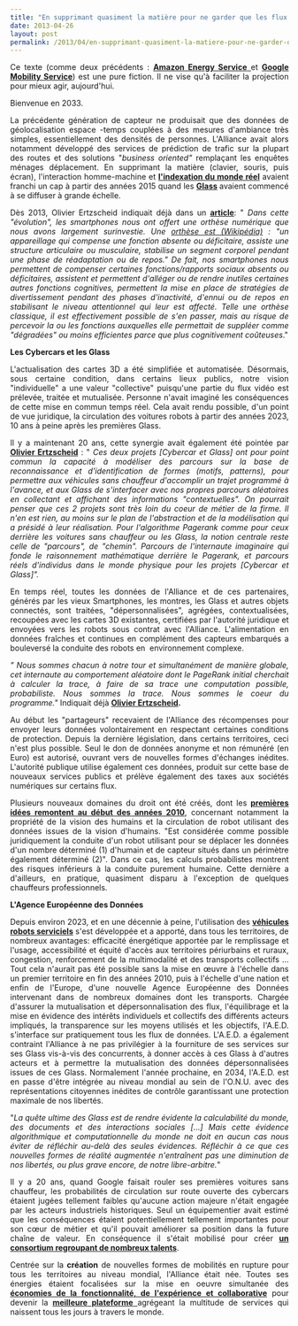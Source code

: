 ```yaml
---
title: "En supprimant quasiment la matière pour ne garder que les flux et les renverser, les Glass avaient tout changé et l'Alliance était née"
date: 2013-04-26
layout: post
permalink: /2013/04/en-supprimant-quasiment-la-matiere-pour-ne-garder-que-les-flux-et-les-renverser-les-glass-avaient-to-1.html
---
```


<p style="text-align: justify;">Ce texte (comme deux précédents : <a href="/2011/08/lavenir-de-lenergie-dans-les-transports-amazon-energy-service.html" target="_blank" rel="noopener"><strong>Amazon Energy Service</strong> </a>et <strong><a href="/2011/07/google-mobility-service-et-si-nous-le-faisions-sans-attendre-.html" target="_blank" rel="noopener">Google Mobility Service</a></strong>) est une pure fiction. Il ne vise qu'à faciliter la projection pour mieux agir, aujourd'hui.</p>
<p style="text-align: justify;">Bienvenue en 2033.</p>
<p style="text-align: justify;">La précédente génération de capteur ne produisait que des données de géolocalisation espace -temps couplées à des mesures d'ambiance très simples, essentiellement des densités de personnes. L'Alliance avait alors notamment développé des services de prédiction de trafic sur la plupart des routes et des solutions "<em>business oriented"</em> remplaçant les enquêtes ménages déplacement. En supprimant la matière (clavier, souris, puis écran), l'interaction homme-machine et <strong><a href="/2012/09/lindustrie-automobile-a-choisi-de-concevoir-developper-et-commercialiser-des-produits-qui-sadaptent-a-tous-les-territoires.html#tp">l'indexation du monde réel</a></strong> avaient franchi un cap à partir des années 2015 quand les <strong><a href="http://www.engadget.com/2013/03/11/google-glass-apps-gmail-new-york-times-path/">Glass</a> </strong>avaient commencé à se diffuser à grande échelle.</p>
<!--more-->
<p style="text-align: justify;">Dès 2013, Olivier Ertzscheid indiquait déjà dans un <strong><a href="http://affordance.typepad.com/mon_weblog/2013/04/lunette-rank-homme-interface.html#tp">article</a></strong>: " <em>Dans cette "évolution", les smartphones nous ont offert une orthèse numérique que nous avons largement surinvestie. Une <a href="http://fr.wikipedia.org/wiki/Orth%C3%A8se" target="_blank" rel="noopener">orthèse est (Wikipédia)</a> : "un appareillage qui compense une fonction absente ou déficitaire, assiste une structure articulaire ou musculaire, stabilise un segment corporel pendant une phase de réadaptation ou de repos." De fait, nos smartphones nous permettent de compenser certaines fonctions/rapports sociaux absents ou déficitaires, assistent et permettent d'alléger ou de rendre inutiles certaines autres fonctions cognitives, permettent la mise en place de stratégies de divertissement pendant des phases d'inactivité, d'ennui ou de repos en stabilisant le niveau attentionnel qui leur est affecté. Telle une orthèse classique, il est effectivement possible de s'en passer, mais au risque de percevoir la ou les fonctions auxquelles elle permettait de suppléer comme "dégradées" ou moins efficientes parce que plus cognitivement coûteuses</em>."</p>
<p style="text-align: justify;"><strong>Les Cybercars et les Glass</strong></p>
<p style="text-align: justify;">L'actualisation des cartes 3D a été simplifiée et automatisée. Désormais, sous certaine condition, dans certains lieux publics, notre vision "individuelle" a une valeur "collective" puisqu'une partie du flux vidéo est prélevée, traitée et mutualisée. Personne n'avait imaginé les conséquences de cette mise en commun temps réel. Cela avait rendu possible, d'un point de vue juridique, la circulation des voitures robots à partir des années 2023, 10 ans à peine après les premières Glass.</p>
<p style="text-align: justify;">Il y a maintenant 20 ans, cette synergie avait également été pointée par <strong><a href="http://affordance.typepad.com/akademik/contact_coordonnes/#tp">Olivier Ertzscheid</a></strong> : " <em>Ces deux projets [Cybercar et Glass] ont pour point commun la capacité à modéliser des parcours sur la base de reconnaissance et d'identification de formes (motifs, patterns), pour permettre aux véhicules sans chauffeur d'accomplir un trajet programmé à l'avance, et aux Glass de s'interfacer avec nos propres parcours aléatoires en collectant et affichant des informations "contextuelles". On pourrait penser que ces 2 projets sont très loin du coeur de métier de la firme. Il n'en est rien, au moins sur le plan de l'abstraction et de la modélisation qui a présidé à leur réalisation. Pour l'algorithme Pagerank comme pour ceux derrière les voitures sans chauffeur ou les Glass, la notion centrale reste celle de "parcours", de "chemin". Parcours de l'internaute imaginaire qui fonde le raisonnement mathématique derrière le Pagerank, et parcours réels d'individus dans le monde physique pour les projets [Cybercar et Glass]".</em></p>
<p style="text-align: justify;">En temps réel, toutes les données de l'Alliance et de ces partenaires, générés par les vieux Smartphones, les montres, les Glass et autres objets connectés, sont traitées, "dépersonnalisées", agrégées, contextualisées, recoupées avec les cartes 3D existantes, certifiées par l'autorité juridique et envoyées vers les robots sous contrat avec l'Alliance. L'alimentation en données fraîches et continues en complément des capteurs embarqués a bouleversé la conduite des robots en  environnement complexe.</p>
<p style="text-align: justify;"><em>"</em><em> Nous sommes chacun à notre tour et simultanément de manière globale, cet internaute au comportement aléatoire dont le PageRank initial cherchait à calculer la trace, à faire de sa trace une computation possible, probabiliste. Nous sommes la trace. Nous sommes le coeur du programme."
</em>Indiquait déjà <strong><a href="http://affordance.typepad.com/akademik/contact_coordonnes/#tp">Olivier Ertzscheid</a>.</strong></p>
<p style="text-align: justify;">Au début les "partageurs" recevaient de l'Alliance des récompenses pour envoyer leurs données volontairement en respectant certaines conditions de protection. Depuis la dernière législation, dans certains territoires, ceci n'est plus possible. Seul le don de données anonyme et non rémunéré (en Euro) est autorisé, ouvrant vers de nouvelles formes d'échanges inédites. L'autorité publique utilise également ces données, produit sur cette base de nouveaux services publics et prélève également des taxes aux sociétés numériques sur certains flux.</p>
<p style="text-align: justify;">Plusieurs nouveaux domaines du droit ont été créés, dont les <strong><a href="http://scinfolex.wordpress.com/2013/04/12/les-google-glasses-peuvent-elles-changer-le-statut-jurudique-de-la-vision/">premières idées remontent au début des années 2010</a></strong>, concernant notamment la propriété de la vision des humains et la circulation de robot utilisant des données issues de la vision d'humains. "Est considérée comme possible juridiquement la conduite d'un robot utilisant pour se déplacer les données d'un nombre déterminé (1) d'humain et de capteur situés dans un périmètre également déterminé (2)". Dans ce cas, les calculs probabilistes montrent des risques inférieurs à la conduite purement humaine. Cette dernière a d'ailleurs, en pratique, quasiment disparu à l'exception de quelques chauffeurs professionnels.</p>
<p style="text-align: justify;"><strong>L'Agence Européenne des Données</strong></p>
<p style="text-align: justify;">Depuis environ 2023, et en une décennie à peine, l'utilisation des <strong><a href="/2012/04/nos-systemes-de-transport-et-la-revolution-numerique-pourquoi-cela-va-tout-changer.html">véhicules robots serviciels</a></strong> s'est développée et a apporté, dans tous les territoires, de nombreux avantages: efficacité énergétique apportée par le remplissage et l'usage, accessibilité et équité d'accès aux territoires périurbains et ruraux, congestion, renforcement de la multimodalité et des transports collectifs … Tout cela n'aurait pas été possible sans
la mise en œuvre à l'échelle dans un premier territoire en fin des années 2010, puis à l'échelle d'une nation et enfin de l'Europe, d'une nouvelle Agence Européenne des Données intervenant dans de nombreux domaines dont les transports. Chargée d'assurer la mutualisation et dépersonnalisation des flux, l'équilibrage et la mise en évidence des intérêts individuels et collectifs des différents acteurs impliqués, la transparence sur les moyens utilisés et les objectifs, l'A.E.D. s'interface sur pratiquement tous les flux de données. L'A.E.D. a également contraint l'Alliance à ne pas privilégier à la fourniture de ses services sur ses Glass vis-à-vis des concurrents, à donner accès à ces Glass à d'autres acteurs et à permettre la mutualisation des données dépersonnalisées issues de ces Glass. Normalement l'année prochaine, en 2034, l'A.E.D. est en passe d'être intégrée au niveau mondial au sein de l'O.N.U. avec des représentations citoyennes inédites de contrôle garantissant
une protection maximale de nos libertés.</p>
<p style="text-align: justify;">"<em>La quête ultime des Glass est de rendre évidente la calculabilité du monde, des documents et des interactions sociales [...] Mais cette évidence algorithmique et computationnelle du monde ne doit en aucun cas nous éviter de réfléchir au-delà des seules évidences. Réfléchir à ce que ces nouvelles formes de réalité augmentée n'entraînent pas une diminution de nos libertés, ou plus grave encore, de notre libre-arbitre.</em>"</p>

<div>
<p style="text-align: justify;">Il y a 20 ans, quand Google faisait rouler ses premières voitures sans chauffeur, les probabilités de circulation sur route ouverte des cybercars étaient jugées tellement faibles qu'aucune action majeure n'était engagée par les acteurs industriels historiques. Seul un équipementier avait estimé que les conséquences étaient potentiellement tellement importantes pour son cœur de métier et qu'il pouvait améliorer sa position dans la future chaîne de valeur. En conséquence il s'était mobilisé pour créer <strong><a href="/2013/02/quel-equipage-explore-aujourdhui-votre-avenir-vos-prochains-modeles-daffaires.html" target="_blank" rel="noopener">un consortium regroupant de nombreux talents</a></strong>.</p>
<p style="text-align: justify;">Centrée sur la <strong>création</strong> de nouvelles formes de mobilités en rupture pour tous les territoires au niveau mondial, l'Alliance était née. Toutes ses énergies étaient focalisées sur la mise en oeuvre simultanée des <strong><a href="/2013/03/la-mutation-du-secteur-des-transports-a-la-croisee-de-3-economies.html" target="_blank" rel="noopener">économies de la fonctionnalité, de l'expérience et collaborative</a></strong> pour devenir la <a href="/2013/02/vw-xl1-prefigure-sans-doute-lautomobile-du-futur-ce-vehicule-objet-etait-previsible-depuis-des-dizaines-dannees.html" target="_blank" rel="noopener"><strong>meilleure plateforme</strong> </a>agrégeant la multitude de services qui naissent tous les jours à travers le monde.</p>

</div>